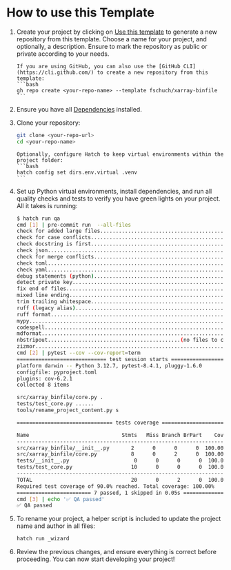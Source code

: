# How to use this Template

1. Create your project by clicking on [Use this template](https://github.com/new?template_name=xarray-binfile&template_owner=fschuch) to generate a new repository from this template. Choose a name for your project, and optionally, a description. Ensure to mark the repository as public or private according to your needs.

   ````{note}
   If you are using GitHub, you can also use the [GitHub CLI](https://cli.github.com/) to create a new repository from this template:
   ```bash
   gh repo create <your-repo-name> --template fschuch/xarray-binfile
   ```
   ````

1. Ensure you have all [Dependencies](dependencies.md) installed.

1. Clone your repository:

   ```bash
   git clone <your-repo-url>
   cd <your-repo-name>
   ```

   ````{tip}
   Optionally, configure Hatch to keep virtual environments within the project folder:
   ```bash
   hatch config set dirs.env.virtual .venv
   ```
   ````

1. Set up Python virtual environments, install dependencies, and run all quality checks and tests to verify you have green lights on your project. All it takes is running:

   ```bash
   $ hatch run qa
   cmd [1] | pre-commit run  --all-files
   check for added large files..............................................Passed
   check for case conflicts.................................................Passed
   check docstring is first.................................................Passed
   check json...............................................................Passed
   check for merge conflicts................................................Passed
   check toml...............................................................Passed
   check yaml...............................................................Passed
   debug statements (python)................................................Passed
   detect private key.......................................................Passed
   fix end of files.........................................................Passed
   mixed line ending........................................................Passed
   trim trailing whitespace.................................................Passed
   ruff (legacy alias)......................................................Passed
   ruff format..............................................................Passed
   mypy.....................................................................Passed
   codespell................................................................Passed
   mdformat.................................................................Passed
   nbstripout...........................................(no files to check)Skipped
   zizmor...................................................................Passed
   cmd [2] | pytest --cov --cov-report=term
   ============================= test session starts =============================
   platform darwin -- Python 3.12.7, pytest-8.4.1, pluggy-1.6.0
   configfile: pyproject.toml
   plugins: cov-6.2.1
   collected 8 items

   src/xarray_binfile/core.py .                                           [ 12%]
   tests/test_core.py ......                                               [ 87%]
   tools/rename_project_content.py s                                       [100%]

   =============================== tests coverage ================================

   Name                              Stmts   Miss Branch BrPart    Cover   Missing
   -------------------------------------------------------------------------------
   src/xarray_binfile/__init__.py       2      0      0      0  100.00%
   src/xarray_binfile/core.py           8      0      2      0  100.00%
   tests/__init__.py                     0      0      0      0  100.00%
   tests/test_core.py                   10      0      0      0  100.00%
   -------------------------------------------------------------------------------
   TOTAL                                20      0      2      0  100.00%
   Required test coverage of 90.0% reached. Total coverage: 100.00%
   ======================== 7 passed, 1 skipped in 0.05s =========================
   cmd [3] | echo '✅ QA passed'
   ✅ QA passed
   ```

1. To rename your project, a helper script is included to update the project name and author in all files:

   ```bash
   hatch run _wizard
   ```

1. Review the previous changes, and ensure everything is correct before proceeding. You can now start developing your project!
